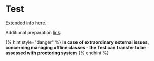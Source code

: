 # Test

[Extended info here](../../seminar-6/test.md).

Additional preparation [link](https://snakify.org/en/).

{% hint style="danger" %}
**In case of extraordinary external issues, concerning managing offline classes - the Test can transfer to be assessed with proctoring system**
{% endhint %}

